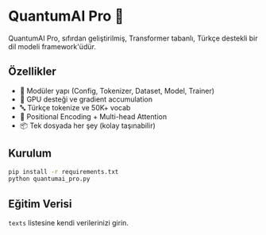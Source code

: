 # QuantumAI Pro 🤖

QuantumAI Pro, sıfırdan geliştirilmiş, Transformer tabanlı, Türkçe destekli bir dil modeli framework'üdür.

## Özellikler
- 🧱 Modüler yapı (Config, Tokenizer, Dataset, Model, Trainer)
- 🚀 GPU desteği ve gradient accumulation
- 🔤 Türkçe tokenize ve 50K+ vocab
- 🧠 Positional Encoding + Multi-head Attention
- 📦 Tek dosyada her şey (kolay taşınabilir)

## Kurulum
```bash
pip install -r requirements.txt
python quantumai_pro.py
```

## Eğitim Verisi
`texts` listesine kendi verilerinizi girin.
